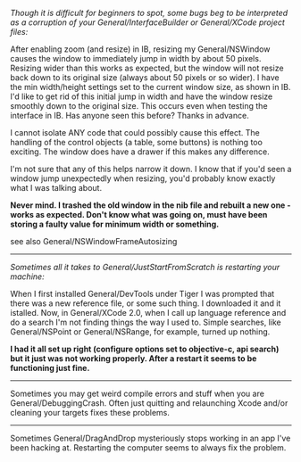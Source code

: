 *Though it is difficult for beginners to spot, some bugs beg to be interpreted as a corruption of your General/InterfaceBuilder or General/XCode project files:*

After enabling zoom (and resize) in IB, resizing my General/NSWindow causes the window to immediately jump in width by about 50 pixels.  Resizing wider than this works as expected, but the window will not resize back down to its original size (always about 50 pixels or so wider).  I have the min width/height settings set to the current window size, as shown in IB.  I'd like to get rid of this initial jump in width and have the window resize smoothly down to the original size.  This occurs even when testing the interface in IB.  Has anyone seen this before?  Thanks in advance.

I cannot isolate ANY code that could possibly cause this effect. The handling of the control objects (a table, some buttons) is nothing too exciting.  The window does have a drawer if this makes any difference.  

I'm not sure that any of this helps narrow it down.  I know that if you'd seen a window jump unexpectedly when resizing, you'd probably know exactly what I was talking about.

**Never mind.  I trashed the old window in the nib file and rebuilt a new one - works as expected.  Don't know what was going on, must have been storing a faulty value for minimum width or something.**

see also General/NSWindowFrameAutosizing

----

*Sometimes all it takes to General/JustStartFromScratch is restarting your machine:*

When I first installed General/DevTools under Tiger I was prompted that there was a new reference file, or some such thing.  I downloaded it and it istalled. Now, in General/XCode 2.0, when I call up language reference and do a search I'm not finding things the way I used to.  Simple searches, like General/NSPoint or General/NSRange, for example, turned up nothing.

**I had it all set up right (configure options set to objective-c, api search) but it just was not working properly. After a restart it seems to be functioning just fine.**

----

Sometimes you may get weird compile errors and stuff when you are General/DebuggingCrash. Often just quitting and relaunching Xcode and/or cleaning your targets fixes these problems.

----

Sometimes General/DragAndDrop mysteriously stops working in an app I've been hacking at.  Restarting the computer seems to always fix the problem.